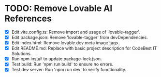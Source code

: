 # TODO: Remove Lovable AI References

- [x] Edit vite.config.ts: Remove import and usage of 'lovable-tagger'.
- [x] Edit package.json: Remove 'lovable-tagger' from devDependencies.
- [x] Edit index.html: Remove lovable.dev meta image tags.
- [x] Edit README.md: Replace with basic project description for CodeBest IT Solutions.
- [x] Run npm install to update package-lock.json.
- [x] Test build: Run 'npm run build' to ensure no errors.
- [x] Test dev server: Run 'npm run dev' to verify functionality.
